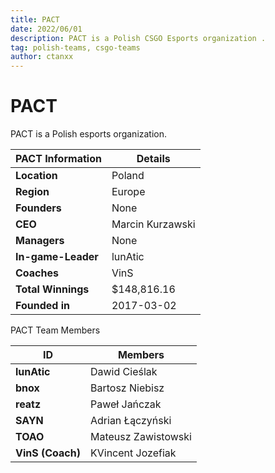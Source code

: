 ```yaml
---
title: PACT
date: 2022/06/01
description: PACT is a Polish CSGO Esports organization .
tag: polish-teams, csgo-teams
author: ctanxx
---
```


# PACT

PACT is a Polish esports organization.

| **PACT Information** | **Details** |
| -------------------- | ---------------- |
| **Location**         | Poland           |
| **Region**           | Europe           |
| **Founders**         | None             |
| **CEO**              | Marcin Kurzawski |
| **Managers**         | None             |
| **In-game-Leader**   | lunAtic          |
| **Coaches**          | VinS             |
| **Total Winnings**   | $148,816.16      |
| **Founded in**       | 2017-03-02       |

PACT Team Members

 **ID**            | **Members**         |
| ---------------- | ------------------- |
| **lunAtic**      | Dawid Cieślak       |
| **bnox**         | Bartosz Niebisz     |
| **reatz**        | Paweł Jańczak       |
| **SAYN**         | Adrian Łączyński    |
| **TOAO**         | Mateusz Zawistowski |
| **VinS (Coach)** | KVincent Jozefiak   |